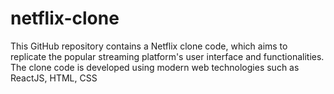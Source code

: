 # netflix-clone
This GitHub repository contains a Netflix clone code, which aims to replicate the popular streaming platform's user interface and functionalities. The clone code is developed using modern web technologies such as ReactJS, HTML, CSS
